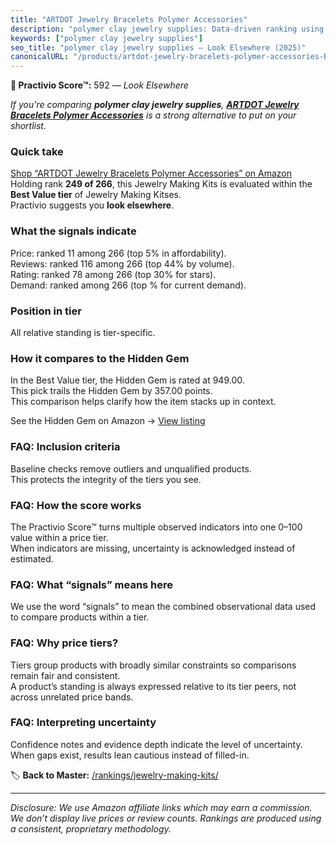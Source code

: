 ```yaml
---
title: "ARTDOT Jewelry Bracelets Polymer Accessories"
description: "polymer clay jewelry supplies: Data-driven ranking using the Practivio Score™. Positioned by quality, value, demand, findability, momentum."
keywords: ["polymer clay jewelry supplies"]
seo_title: "polymer clay jewelry supplies — Look Elsewhere (2025)"
canonicalURL: "/products/artdot-jewelry-bracelets-polymer-accessories-B0BD4LNHF3/"
---
```


**🚫 Practivio Score™:** 592 — _Look Elsewhere_


*If you're comparing **polymer clay jewelry supplies**, **[ARTDOT Jewelry Bracelets Polymer Accessories](https://www.amazon.com/dp/B0BD4LNHF3?tag=practivio-20)** is a strong alternative to put on your shortlist.*
### Quick take
[Shop “ARTDOT Jewelry Bracelets Polymer Accessories” on Amazon](https://www.amazon.com/dp/B0BD4LNHF3?tag=practivio-20)
Holding rank **249 of 266**, this Jewelry Making Kits is evaluated within the **Best Value tier** of Jewelry Making Kitses.  
Practivio suggests you **look elsewhere**.

### What the signals indicate
Price: ranked 11 among 266 (top 5% in affordability).  
Reviews: ranked 116 among 266 (top 44% by volume).  
Rating: ranked 78 among 266 (top 30% for stars).  
Demand: ranked  among 266 (top % for current demand).

### Position in tier
All relative standing is tier-specific.

### How it compares to the Hidden Gem
In the Best Value tier, the Hidden Gem is rated at 949.00.  
This pick trails the Hidden Gem by 357.00 points.  
This comparison helps clarify how the item stacks up in context.  

See the Hidden Gem on Amazon → [View listing](https://www.amazon.com/dp/B07DMMBY85?tag=practivio-20)

### FAQ: Inclusion criteria
Baseline checks remove outliers and unqualified products.  
This protects the integrity of the tiers you see.

### FAQ: How the score works
The Practivio Score™ turns multiple observed indicators into one 0–100 value within a price tier.  
When indicators are missing, uncertainty is acknowledged instead of estimated.

### FAQ: What “signals” means here
We use the word “signals” to mean the combined observational data used to compare products within a tier.

### FAQ: Why price tiers?
Tiers group products with broadly similar constraints so comparisons remain fair and consistent.  
A product’s standing is always expressed relative to its tier peers, not across unrelated price bands.

### FAQ: Interpreting uncertainty
Confidence notes and evidence depth indicate the level of uncertainty.  
When gaps exist, results lean cautious instead of filled-in.


🏷️ **Back to Master:** [/rankings/jewelry-making-kits/](/rankings/jewelry-making-kits/)

---
_Disclosure: We use Amazon affiliate links which may earn a commission. We don’t display live prices or review counts. Rankings are produced using a consistent, proprietary methodology._
